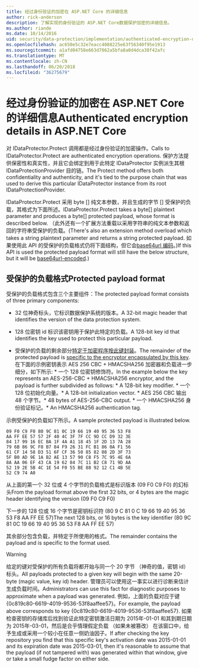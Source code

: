 ```yaml
---
title: 经过身份验证的加密在 ASP.NET Core 的详细信息
author: rick-anderson
description: 了解实现的身份验证的 ASP.NET Core数据保护加密的详细信息。
ms.author: riande
ms.date: 10/14/2016
uid: security/data-protection/implementation/authenticated-encryption-details
ms.openlocfilehash: ac650e5c32e7eacc4088225e63f56340f95e1913
ms.sourcegitcommit: a1afd04758e663d7062a5bfa8a0d4dca38f42afc
ms.translationtype: MT
ms.contentlocale: zh-CN
ms.lasthandoff: 06/20/2018
ms.locfileid: "36275679"
---
```

# <a name="authenticated-encryption-details-in-aspnet-core"></a><span data-ttu-id="fd3dd-103">经过身份验证的加密在 ASP.NET Core 的详细信息</span><span class="sxs-lookup"><span data-stu-id="fd3dd-103">Authenticated encryption details in ASP.NET Core</span></span>

<a name="data-protection-implementation-authenticated-encryption-details"></a>

<span data-ttu-id="fd3dd-104">对 IDataProtector.Protect 调用都是经过身份验证的加密操作。</span><span class="sxs-lookup"><span data-stu-id="fd3dd-104">Calls to IDataProtector.Protect are authenticated encryption operations.</span></span> <span data-ttu-id="fd3dd-105">保护方法提供保密性和真实性，并且它会绑定到用于此特定 IDataProtector 实例派生其根 IDataProtectionProvider 目的链。</span><span class="sxs-lookup"><span data-stu-id="fd3dd-105">The Protect method offers both confidentiality and authenticity, and it's tied to the purpose chain that was used to derive this particular IDataProtector instance from its root IDataProtectionProvider.</span></span>

<span data-ttu-id="fd3dd-106">IDataProtector.Protect 采用 byte [] 纯文本参数，并且生成的字节 [] 受保护的负载，其格式为下面所述。</span><span class="sxs-lookup"><span data-stu-id="fd3dd-106">IDataProtector.Protect takes a byte[] plaintext parameter and produces a byte[] protected payload, whose format is described below.</span></span> <span data-ttu-id="fd3dd-107">（此外还有一个扩展方法重载以采用字符串的纯文本参数和返回的字符串受保护的负载。</span><span class="sxs-lookup"><span data-stu-id="fd3dd-107">(There's also an extension method overload which takes a string plaintext parameter and returns a string protected payload.</span></span> <span data-ttu-id="fd3dd-108">如果使用此 API 的受保护的负载格式仍将下面结构，但它会[base64url 编码](https://tools.ietf.org/html/rfc4648#section-5)。)</span><span class="sxs-lookup"><span data-stu-id="fd3dd-108">If this API is used the protected payload format will still have the below structure, but it will be [base64url-encoded](https://tools.ietf.org/html/rfc4648#section-5).)</span></span>

## <a name="protected-payload-format"></a><span data-ttu-id="fd3dd-109">受保护的负载格式</span><span class="sxs-lookup"><span data-stu-id="fd3dd-109">Protected payload format</span></span>

<span data-ttu-id="fd3dd-110">受保护的负载格式包含三个主要组件：</span><span class="sxs-lookup"><span data-stu-id="fd3dd-110">The protected payload format consists of three primary components:</span></span>

* <span data-ttu-id="fd3dd-111">32 位神奇标头，它标识数据保护系统的版本。</span><span class="sxs-lookup"><span data-stu-id="fd3dd-111">A 32-bit magic header that identifies the version of the data protection system.</span></span>

* <span data-ttu-id="fd3dd-112">128 位密钥 id 标识该密钥用于保护此特定的负载。</span><span class="sxs-lookup"><span data-stu-id="fd3dd-112">A 128-bit key id that identifies the key used to protect this particular payload.</span></span>

* <span data-ttu-id="fd3dd-113">受保护的负载的剩余部分[特定于加密程序按此键封装](xref:security/data-protection/implementation/subkeyderivation#data-protection-implementation-subkey-derivation)。</span><span class="sxs-lookup"><span data-stu-id="fd3dd-113">The remainder of the protected payload is [specific to the encryptor encapsulated by this key](xref:security/data-protection/implementation/subkeyderivation#data-protection-implementation-subkey-derivation).</span></span> <span data-ttu-id="fd3dd-114">在下面的示例密钥表示 AES 256 CBC + HMACSHA256 加密器和负载进一步细分，如下所示: \* 一个 128 位密钥修饰符。</span><span class="sxs-lookup"><span data-stu-id="fd3dd-114">In the example below the key represents an AES-256-CBC + HMACSHA256 encryptor, and the payload is further subdivided as follows: \* A 128-bit key modifier.</span></span> <span data-ttu-id="fd3dd-115">\* 一个 128 位初始化向量。</span><span class="sxs-lookup"><span data-stu-id="fd3dd-115">\* A 128-bit initialization vector.</span></span> <span data-ttu-id="fd3dd-116">\* AES 256 CBC 输出 48 个字节。</span><span class="sxs-lookup"><span data-stu-id="fd3dd-116">\* 48 bytes of AES-256-CBC output.</span></span> <span data-ttu-id="fd3dd-117">\* 一个 HMACSHA256 身份验证标记。</span><span class="sxs-lookup"><span data-stu-id="fd3dd-117">\* An HMACSHA256 authentication tag.</span></span>

<span data-ttu-id="fd3dd-118">示例受保护的负载如下所示。</span><span class="sxs-lookup"><span data-stu-id="fd3dd-118">A sample protected payload is illustrated below.</span></span>

```
09 F0 C9 F0 80 9C 81 0C 19 66 19 40 95 36 53 F8
AA FF EE 57 57 2F 40 4C 3F 7F CC 9D CC D9 32 3E
84 17 99 16 EC BA 1F 4A A1 18 45 1F 2D 13 7A 28
79 6B 86 9C F8 B7 84 F9 26 31 FC B1 86 0A F1 56
61 CF 14 58 D3 51 6F CF 36 50 85 82 08 2D 3F 73
5F B0 AD 9E 1A B2 AE 13 57 90 C8 F5 7C 95 4E 6A
8A AA 06 EF 43 CA 19 62 84 7C 11 B2 C8 71 9D AA
52 19 2E 5B 4C 1E 54 F0 55 BE 88 92 12 C1 4B 5E
52 C9 74 A0
```

<span data-ttu-id="fd3dd-119">从上面的第一个 32 位或 4 个字节的负载格式是标识版本 (09 F0 C9 F0) 的幻标头</span><span class="sxs-lookup"><span data-stu-id="fd3dd-119">From the payload format above the first 32 bits, or 4 bytes are the magic header identifying the version (09 F0 C9 F0)</span></span>

<span data-ttu-id="fd3dd-120">下一步的 128 位或 16 个字节是密钥标识符 (80 9 C 81 0 C 19 66 19 40 95 36 53 F8 AA FF EE 57)</span><span class="sxs-lookup"><span data-stu-id="fd3dd-120">The next 128 bits, or 16 bytes is the key identifier (80 9C 81 0C 19 66 19 40 95 36 53 F8 AA FF EE 57)</span></span>

<span data-ttu-id="fd3dd-121">其余部分包含负载，并特定于所使用的格式。</span><span class="sxs-lookup"><span data-stu-id="fd3dd-121">The remainder contains the payload and is specific to the format used.</span></span>

>[!WARNING]
> <span data-ttu-id="fd3dd-122">给定的键对受保护的所有负载将都开始与同一个 20 字节 （神奇的值，密钥 id） 标头。</span><span class="sxs-lookup"><span data-stu-id="fd3dd-122">All payloads protected to a given key will begin with the same 20-byte (magic value, key id) header.</span></span> <span data-ttu-id="fd3dd-123">管理员可以使用这一事实以进行诊断来估计生成负载时间。</span><span class="sxs-lookup"><span data-stu-id="fd3dd-123">Administrators can use this fact for diagnostic purposes to approximate when a payload was generated.</span></span> <span data-ttu-id="fd3dd-124">例如，上面的负载对应于键 {0c819c80-6619-4019-9536-53f8aaffee57}。</span><span class="sxs-lookup"><span data-stu-id="fd3dd-124">For example, the payload above corresponds to key {0c819c80-6619-4019-9536-53f8aaffee57}.</span></span> <span data-ttu-id="fd3dd-125">如果检查密钥的存储库后找到验证此特定密钥激活日期为 2015年-01-01 和其到期日期为 2015年-03-01，然后是合乎情理假定负载 （如果未被篡改） 在该窗口中，给予生成或采用一个较小在任意一侧奶油因子。</span><span class="sxs-lookup"><span data-stu-id="fd3dd-125">If after checking the key repository you find that this specific key's activation date was 2015-01-01 and its expiration date was 2015-03-01, then it's reasonable to assume that the payload (if not tampered with) was generated within that window, give or take a small fudge factor on either side.</span></span>
